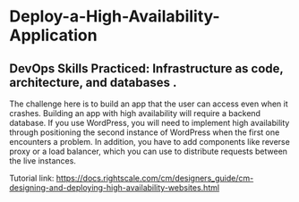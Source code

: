 # Deploy-a-High-Availability-Application

## DevOps Skills Practiced: Infrastructure as code, architecture, and databases .
The challenge here is to build an app that the user can access even when it crashes. Building an app with high availability will require a backend database. If you use WordPress, you will need to implement high availability through positioning the second instance of WordPress when the first one encounters a problem. In addition, you have to add components like reverse proxy or a load balancer, which you can use to distribute requests between the live instances. 

Tutorial link: https://docs.rightscale.com/cm/designers_guide/cm-designing-and-deploying-high-availability-websites.html

